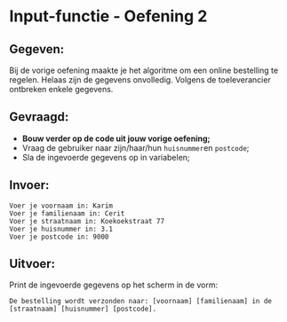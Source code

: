 # Input-functie - Oefening 2

## Gegeven:

Bij de vorige oefening maakte je het algoritme om een online bestelling te regelen. Helaas zijn de gegevens onvolledig. Volgens de toeleverancier ontbreken enkele gegevens. 

## Gevraagd:

* **Bouw verder op de code uit jouw vorige oefening;** 
* Vraag de gebruiker naar zijn/haar/hun `huisnummer`en `postcode`;  
* Sla de ingevoerde gegevens op in variabelen;


## Invoer:
```
Voer je voornaam in: Karim
Voer je familienaam in: Cerit
Voer je straatnaam in: Koekoekstraat 77
Voer je huisnummer in: 3.1
Voer je postcode in: 9000
```


## Uitvoer:
Print de ingevoerde gegevens op het scherm in de vorm: 
```
De bestelling wordt verzonden naar: [voornaam] [familienaam] in de [straatnaam] [huisnummer] [postcode].
```

